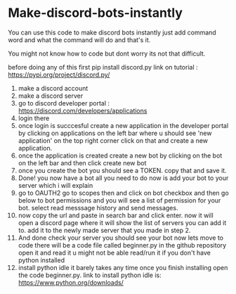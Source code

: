 # Make-discord-bots-instantly
 You can use this code to make discord bots instantly just add command word and what the command will do and that's it.

You might not know how to code but dont worry its not that difficult.

before doing any of this first pip install discord.py
link on tutorial :  https://pypi.org/project/discord.py/

1. make a discord account
2. make a discord server
3. go to discord developer portal : https://discord.com/developers/applications
4. login there 
5. once login is succcesful create a new application in the developer portal by clicking on applications on the left bar where u should see 'new application' on the top right corner click on that and create a new application.
6. once the application is created create a new bot by clicking on the bot on the left bar and then click create new bot
7. once you create the bot you should see a TOKEN. copy that and save it.
8. Done! you now have a bot all you need to do now is add your bot to your server which i will explain
9. go to OAUTH2 go to scopes then and click on bot checkbox and then go below to bot permissions and you will see a list of permission for your bot. select read messsage history and send messages.
10. now copy the url and paste in search bar and click enter. now it will open a discord page where it will show the list of servers you can add it to. add it to the newly made server that you made in step 2.
11. And done check your server you should see your bot now lets move to code there will be a code file called beginner.py in the github repository open it and read it u might not be able read/run it if you don't have python installed
12. install python idle it barely takes any time once you finish installing open the code beginner.py. link to install python idle is: https://www.python.org/downloads/

